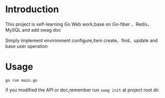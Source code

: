 # Introduction

This project is self-learning Go Web work,base on Go-fiber
、Redis、MySQL and add swag doc

Simply implement environment configure,item create、find、update
and base user operation

# Usage

```
go run main.go
```

if you modified the API or doc,remember run `swag init`
at project root dir.